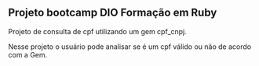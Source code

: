 ## Projeto bootcamp DIO Formação em Ruby

Projeto de consulta de cpf utilizando um gem cpf_cnpj.

Nesse projeto o usuário pode analisar se é um cpf válido ou não de acordo com a Gem.

